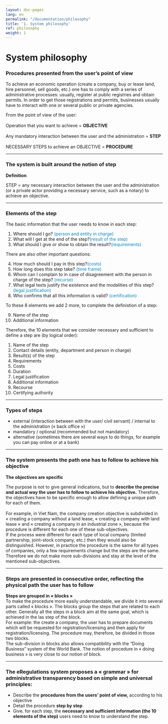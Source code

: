 ```yaml
---
layout: doc-pages
lang: en
permalink: "/documentation/philosophy"
title: '1. System philosophy'
ref: philosophy
weight: 1
---
```


# System philosophy

<h3>Procedures presented from the user’s point of view</h3>
<p>To achieve an economic operation (create a company, buy or lease land, hire personnel, sell goods, etc.) one has to comply with a series of administrative processes: usually, register at public registries and obtain permits. In order to get those registrations and permits, businesses usually have to interact with one or several public or private agencies. </p>
<div class="well">
	<p class="lead">From the point of view of the user:<br><br>
Operation that you want to achieve = <strong>OBJECTIVE</strong><br><br>
Any mandatory interaction between the user and the administration = <strong>STEP</strong><br><br>
NECESSARY STEPS to achieve an OBJECTIVE = <strong>PROCEDURE</strong></p>
</div>
<hr>
<h3>The system is built around the notion of step</h3>
<div class="well">
	<strong>Definition</strong>
	<p class="lead">STEP = any necessary interaction between the user and the administration (or a private actor providing a necessary service, such as a notary) to achieve an objective.</p>
</div>
<hr>
<h3>Elements of the step</h3>
<p>The basic information that the user needs to know in each step:</p>
<ol>
	<li>Where should I go? <span style="color:#08C;">(person and entity in charge)</span></li>
	<li>What will I get at the end of the step?<span style="color:#08C;">(result of the step)</span></li>
	<li>What should I give or show to obtain the result?<span style="color:#08C;">(requirements)</span></li>
</ol>
<p>There are also other important questions:</p>
<ol start="4">
	<li>How much should I pay in this step?<span style="color:#08C;">(costs)</span></li>
	<li>How long does this step take? <span style="color:#08C;">(time frame)</span></li>
	<li>Whom can I complain to in case of disagreement with the person in charge of the step? <span style="color:#08C;">(recurse)</span></li>
	<li>What legal texts justify the existence and the modalities of this step?<span style="color:#08C;">(legal justification)</span></li>
	<li>Who confirms that all this information is valid? <span style="color:#08C;">(certification)</span></li>
</ol>
<p>To these 8 elements we add 2 more, to complete the definistion of a step:</p>
<ol start="9">
	<li>Name of the step</li>
	<li>Additional information</li>
</ol>
<p>Therefore, the 10 elements that we consider necessary and sufficient to define a step are (by logical order):</p>
<ol>
	<li>Name of the step</li>
	<li>Contact details (entity, department and person in charge)</li>
	<li>Result(s) of the step</li>
	<li>Requirements </li>
	<li>Costs </li>
	<li>Duration</li>
	<li>Legal justification</li>
	<li>Additional information</li>
	<li>Recourse</li>
	<li>Certifying authority</li>
</ol>
<hr>
<h3>Types of steps</h3>
<ul>
	<li>external (interaction between with the user/ civil servant) / internal to the administration (« back office »)</li>
	<li>mandatory / optional (recommended but not mandatory)</li>
	<li>alternative (sometimes there are several ways to do things, for example you can pay online or at a bank)</li>
</ul>
<hr>
<div class="row-fluid">
<h3>The system presents the path one has to follow to achieve his objective </h3>
<p><strong>The objectives are specific</strong></p>
<p>The purpose is not to give general indications, but to <strong>describe the precise and actual way the user has to follow to achieve his objective.</strong> Therefore, the objectives have to be specific enough to allow defining a unique path for each of them.<br><br>For example, in Viet Nam, the company creation objective is subdivided in «&nbsp;creating a company without a land lease, «&nbsp;creating a company with land lease&nbsp;» and «&nbsp;creating a company in an industrial zone&nbsp;», because the procedure is different for each one of these sub-objectives.<br>If the process were different for each type of local company (limited partnership, joint-stock company, etc.) then they would also be distinguished. However, in practice the procedure is the same for all types of companies, only a few requirements change but the steps are the same. Therefore we do not make more sub-divisions and stay at the level of the mentioned sub-objectives.</p></div>
<hr>
<div class="row-fluid">
<h3>Steps are presented in consecutive order, reflecting the physical path the user has to follow</h3>
<p><strong>Steps are grouped in «&nbsp;blocks&nbsp;»</strong><br>
To make the procedure more easily understandable, we divide it into several parts called «&nbsp;blocks&nbsp;». The blocks group the steps that are related to each other. Generally all the steps in a block aim at the same goal, which is achieved in the las step of the block.<br>For example: the create a company, the user has to prepare documents which will be requested for registration/licensing and then apply for registration/licensing. The procedure may, therefore, be divided in those two blocks.<br>The sub-division in blocks also allows compatibility with the “Doing Business” system of the World Bank. The notion of procedure in «&nbsp;doing business&nbsp;» is very close to our notion of block.</p></div>
<hr>
<div class="row-fluid">
<h3>The eRegulations system proposes a «&nbsp;grammar&nbsp;» for administrative transparency based on simple and universal principles:</h3>
<ul>
	<li>Describe the <strong>procedures from the users’ point of view,</strong> according to his objective</li>
	<li>Detail the procedure <strong>step by step</strong></li>
	<li>Give. for each step, the <strong>necessary and sufficient information (the 10 elements of the step)</strong> users need to know to understand the step.</li>
</ul>
</div>
